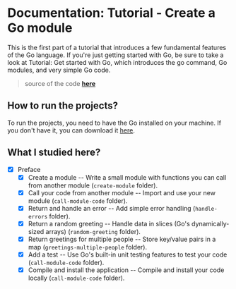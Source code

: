 # Documentation: Tutorial - Create a Go module

This is the first part of a tutorial that introduces a few fundamental features of the Go language. If you're just getting started with Go, be sure to take a look at Tutorial: Get started with Go, which introduces the go command, Go modules, and very simple Go code.

> source of the code **[here](https://go.dev/doc/tutorial/create-module)**

## How to run the projects?

To run the projects, you need to have the Go installed on your machine. If you don't have it, you can download it [here](https://golang.org/dl/).

## What I studied here?

- [x] Preface
  - [x] Create a module -- Write a small module with functions you can call from another module (`create-module` folder).
  - [x] Call your code from another module -- Import and use your new module (`call-module-code` folder).
  - [x] Return and handle an error -- Add simple error handling (`handle-errors` folder).
  - [x] Return a random greeting -- Handle data in slices (Go's dynamically-sized arrays) (`random-greeting` folder).
  - [x] Return greetings for multiple people -- Store key/value pairs in a map (`greetings-multiple-people` folder).
  - [x] Add a test -- Use Go's built-in unit testing features to test your code (`call-module-code` folder).
  - [x] Compile and install the application -- Compile and install your code locally (`call-module-code` folder).
